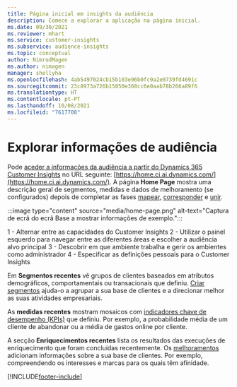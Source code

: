 ```yaml
---
title: Página inicial em insights da audiência
description: Comece a explorar a aplicação na página inicial.
ms.date: 09/30/2021
ms.reviewer: mhart
ms.service: customer-insights
ms.subservice: audience-insights
ms.topic: conceptual
author: NimrodMagen
ms.author: nimagen
manager: shellyha
ms.openlocfilehash: 4ab5497024cb15b103e96b0fc9a2e0739fd4691c
ms.sourcegitcommit: 23c8973a726b15050e368cc6e0aab78b266a89f6
ms.translationtype: HT
ms.contentlocale: pt-PT
ms.lasthandoff: 10/08/2021
ms.locfileid: "7617708"
---
```

# <a name="explore-audience-insights"></a>Explorar informações de audiência

Pode [aceder a informações da audiência a partir do Dynamics 365 Customer Insights](https://home.ci.ai.dynamics.com/) no URL seguinte: [https://home.ci.ai.dynamics.com/](https://home.ci.ai.dynamics.com/).
A página **Home Page** mostra uma descrição geral de segmentos, medidas e dados de melhoramento (se configurados) depois de completar as fases [mapear](map-entities.md), [corresponder](match-entities.md) e [unir](merge-entities.md).

:::image type="content" source="media/home-page.png" alt-text="Captura de ecrã do ecrã Base a mostrar informações de exemplo.":::

1 - Alternar entre as capacidades do Customer Insights 2 - Utilizar o painel esquerdo para navegar entre as diferentes áreas e escolher a audiência alvo principal 3 - Descobrir em que ambiente trabalha e gerir os ambientes como administrador 4 - Especificar as definições pessoais para o Customer Insights

Em **Segmentos recentes** vê grupos de clientes baseados em atributos demográficos, comportamentais ou transacionais que definiu. [Criar segmentos](segments.md) ajuda-o a agrupar a sua base de clientes e a direcionar melhor as suas atividades empresariais.

As **medidas recentes** mostram mosaicos com [indicadores chave de desempenho (KPIs)](measures.md) que definiu. Por exemplo, a probabilidade média de um cliente de abandonar ou a média de gastos online por cliente.

A secção **Enriquecimentos recentes** lista os resultados das execuções de enriquecimento que foram concluídas recentemente. Os [melhoramentos](enrichment-hub.md) adicionam informações sobre a sua base de clientes. Por exemplo, compreendendo os interesses e marcas para os quais têm afinidade.

[!INCLUDE[footer-include](../includes/footer-banner.md)]